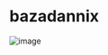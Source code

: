 # bazadannix
![image](https://github.com/artemonishchenko/bazadannix/assets/144786041/eda4296e-377f-4fa1-8e76-92a4d1696474)
